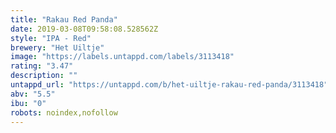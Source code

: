 ```yaml
---
title: "Rakau Red Panda"
date: 2019-03-08T09:58:08.528562Z
style: "IPA - Red"
brewery: "Het Uiltje"
image: "https://labels.untappd.com/labels/3113418"
rating: "3.47"
description: ""
untappd_url: "https://untappd.com/b/het-uiltje-rakau-red-panda/3113418"
abv: "5.5"
ibu: "0"
robots: noindex,nofollow
---
```

